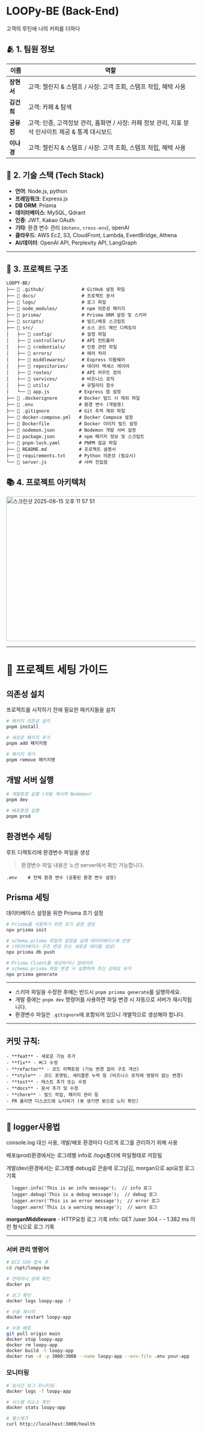 # LOOPy-BE (Back-End)

고객의 루틴에 나의 커피를 더하다

## 🫂 1. 팀원 정보
| 이름 | 역할 |
|------|------|
| **장현서** | 고객: 챌린지 & 스탬프 / 사장: 고객 조회, 스탬프 적립, 혜택 사용 |
| **김건희** | 고객: 카페 & 탐색  |
| **궁유진** | 고객: 인증, 고객정보 관리, 홈화면 / 사장: 카페 정보 관리, 지표 분석 인사이트 제공 & 통계 대시보드 |
| **이나경** | 고객: 챌린지 & 스탬프 / 사장: 고객 조회, 스탬프 적립, 혜택 사용 |

## 📌 2. 기술 스택 (Tech Stack)

- **언어**: Node.js, python
- **프레임워크**: Express.js
- **DB ORM**: Prisma
- **데이터베이스**: MySQL, Qdrant
- **인증**: JWT, Kakao OAuth
- **기타**: 환경 변수 관리 (`dotenv`, `cross-env`), openAI
- **클라우드**: AWS Ec2, S3, CloudFront, Lambda, EventBridge, Athena
- **AI/데이터**: OpenAI API, Perplexity API, LangGraph
---

## 📂 3. 프로젝트 구조

```
LOOPY-BE/
├── 📁 .github/              # GitHub 설정 파일
├── 📁 docs/                 # 프로젝트 문서
├── 📁 logs/                 # 로그 파일
├── 📁 node_modules/         # npm 의존성 패키지
├── 📁 prisma/               # Prisma ORM 설정 및 스키마
├── 📁 scripts/              # 빌드/배포 스크립트
├── 📁 src/                  # 소스 코드 메인 디렉토리
│   ├── 📁 config/           # 설정 파일
│   ├── 📁 controllers/      # API 컨트롤러
│   ├── 📁 credentials/      # 인증 관련 파일
│   ├── 📁 errors/           # 에러 처리
│   ├── 📁 middlewares/      # Express 미들웨어
│   ├── 📁 repositories/     # 데이터 액세스 레이어
│   ├── 📁 routes/           # API 라우트 정의
│   ├── 📁 services/         # 비즈니스 로직
│   ├── 📁 utils/            # 유틸리티 함수
│   └── 📄 app.js           # Express 앱 설정
├── 📄 .dockerignore        # Docker 빌드 시 제외 파일
├── 📄 .env                 # 환경 변수 (개발용)
├── 📄 .gitignore           # Git 추적 제외 파일
├── 📄 docker-compose.yml   # Docker Compose 설정
├── 📄 Dockerfile           # Docker 이미지 빌드 설정
├── 📄 nodemon.json         # Nodemon 개발 서버 설정
├── 📄 package.json         # npm 패키지 정보 및 스크립트
├── 📄 pnpm-lock.yaml       # PNPM 잠금 파일
├── 📄 README.md            # 프로젝트 설명서
├── 📄 requirements.txt     # Python 의존성 (필요시)
└── 📄 server.js            # 서버 진입점
```

## 📚 4. 프로젝트 아키텍처
<img width="679" height="385" alt="스크린샷 2025-08-15 오후 11 57 51" src="https://github.com/user-attachments/assets/e4803bc6-0f38-41cd-9aad-ddd199736e63" />


---

# 🚀 프로젝트 세팅 가이드

## 의존성 설치

프로젝트를 시작하기 전에 필요한 패키지들을 설치

```bash
# 패키지 의존성 설치
pnpm install

# 새로운 패키지 추가
pnpm add 패키지명

# 패키지 제거
pnpm remove 패키지명
```

## 개발 서버 실행

```bash
# 개발환경 실행 (자동 재시작 Nodemon)
pnpm dev

# 배포환경 실행
pnpm prod
```

## 환경변수 세팅

루트 디렉토리에 환경변수 파일을 생성

> 환경변수 파일 내용은 노션 server에서 확인 가능합니다.

```
.env    # 전체 환경 변수 (공통된 환경 변수 설정)
```

## Prisma 세팅

데이터베이스 설정을 위한 Prisma 초기 설정

```bash
# Prisma를 사용하기 위한 초기 설정 생성
npx prisma init

# schema.prisma 파일의 설정을 실제 데이터베이스에 반영
# (데이터베이스 구조 변경 또는 새로운 테이블 생성)
npx prisma db push

# Prisma Client를 생성하거나 업데이트
# schema.prisma 파일 변경 시 실행하여 최신 상태로 유지
npx prisma generate
```

---

- 스키마 파일을 수정한 후에는 반드시 `pnpm prisma generate`를 실행하세요.
- 개발 중에는 `pnpm dev` 명령어를 사용하면 파일 변경 시 자동으로 서버가 재시작됩니다.
- 환경변수 파일은 `.gitignore`에 포함되어 있으니 개별적으로 생성해야 합니다.

---

## 커밋 규칙:

    - **feat** - 새로운 기능 추가
    - **fix** - 버그 수정
    - **refactor** - 코드 리팩토링 (기능 변경 없이 구조 개선)
    - **style** - 코드 포맷팅, 세미콜론 누락 등 (비즈니스 로직에 영향이 없는 변경)
    - **test** - 테스트 추가 또는 수정
    - **docs** - 문서 추가 및 수정
    - **chore** - 빌드 작업, 패키지 관리 등
    - PR 올리면 디스코드에 노티하기 (봇 생기면 봇으로 노티 확인)

---

## 📌 logger사용법

console.log 대신 사용, 개발/배포 환경마다 다르게 로그를 관리하기 위해 사용

배포(prod)환경에서는 로그레벨 info로 /logs폴더에 파일형태로 저장됨

개발(dev)환경에서는 로그레벨 debug로 콘솔에 로그남김, morgan으로 api요청 로그 기록

```
  logger.info('This is an info message');  // info 로그
  logger.debug('This is a debug message');  // debug 로그
  logger.error('This is an error message');  // error 로그
  logger.warn('This is a warning message');  // warn 로그
```

**morganMiddleware** - HTTP요청 로그 기록
info: GET /user 304 - - 1.382 ms 이런 형식으로 로그 기록

---

### 서버 관리 명령어

```bash
# EC2 SSH 접속 후
cd /opt/loopy-be

# 컨테이너 상태 확인
docker ps

# 로그 확인
docker logs loopy-app -f

# 수동 재시작 
docker restart loopy-app

# 수동 배포 
git pull origin main
docker stop loopy-app
docker rm loopy-app
docker build -t loopy-app
docker run -d -p 3000:3000 --name loopy-app --env-file .env your-app

```

### 모니터링

```bash
# 실시간 로그 모니터링
docker logs -f loopy-app

# 시스템 리소스 확인
docker stats loopy-app

# 헬스체크
curl http://localhost:3000/health

